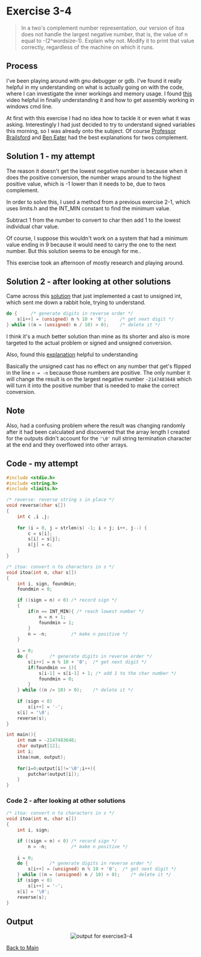 # Exercise 3-4

> In a two's complement number representation, our version of itoa does not handle the largest negative number, that is,
> the value of n equal to -(2^wordsize-1). Explain why not. Modify it to print that value correctly,
> regardless of the machine on which it runs.

## Process
I've been playing around with gnu debugger or gdb. I've found it really helpful in my understanding on what is actually going on with the code, 
where I can investigate the inner workings and memory usage. I found [this](https://www.youtube.com/watch?v=wIuZajISL-E) video helpful in finally 
understanding it and how to get assembly working in windows cmd line.


At first with this exercise I had no idea how to tackle it or even what it was asking. Interestingly I had just decided to try to understand signed
variables this morning, so I was already onto the subject. Of course [Professor Brailsford](https://www.youtube.com/watch?v=lKTsv6iVxV4&pp) and
[Ben Eater](https://www.youtube.com/watch?v=4qH4unVtJkE&pp) had the best explanations for twos complement.

## Solution 1 - my attempt
The reason it doesn't get the lowest negative number is because when it does the positive conversion, the number wraps around to the
highest positive value, which is -1 lower than it needs to be, due to twos complement.

In order to solve this, I used a method from a previous exercise 2-1, which uses limits.h and the INT_MIN constant to find the minimum value.

Subtract 1 from the number to convert to char then add 1 to the lowest individual char value.

Of course, I suppose this wouldn't work on a system that had a minimum value ending in 9 because it would need to carry the one to the next number.
But this solution seems to be enough for me..

This exercise took an afternoon of mostly research and playing around.

## Solution 2 - after looking at other solutions
Came across this [solution](https://www.youtube.com/watch?v=Aj3hOHe-JqI) that just implemented a cast to unsigned int, which sent me down a rabbit hole, trying to understand. 

```c
do {     /* generate digits in reverse order */
    s[i++] = (unsigned) n % 10 + '0';     /* get next digit */
} while ((n = (unsigned) n / 10) > 0);    /* delete it */
```

I think it's a much better solution than mine as its shorter and also is more targeted to the actual problem or signed and unsigned conversion.

Also, found this [explanation](https://onlinetoolz.net/unsigned-signed) helpful to understanding

Basically the unsigned cast has no effect on any number that get's flipped in the line `n = -n` because those numbers are positive. The only number it will change the result is on the largest negative number `-2147483648` which will turn it into the positive number that is needed to make the correct conversion.

## Note
Also, had a confusing problem where the result was changing randomly after it had been calculated and discovered that the array length I created for the outputs didn't account for the `'\0'` null string termination character at the end and they overflowed into other arrays.

## Code - my attempt
```c
#include <stdio.h>
#include <string.h>
#include <limits.h>

/* reverse: reverse string s in place */
void reverse(char s[])
{
    int c ,i ,j;
    
    for (i = 0, j = strlen(s) -1; i < j; i++, j--) {
        c = s[i];
        s[i] = s[j];
        s[j] = c;
    }
}

/* itoa: convert n to characters in s */
void itoa(int n, char s[])
{
    int i, sign, foundmin;
    foundmin = 0;

    if ((sign = n) < 0) /* record sign */
    {
        if(n == INT_MIN){ /* reach lowest number */
            n = n + 1;
            foundmin = 1;
        }        
        n = -n;         /* make n positive */
    }
        
    i = 0;
    do {        /* generate digits in reverse order */
        s[i++] = n % 10 + '0';  /* get next digit */
        if(foundmin == 1){ 
            s[i-1] = s[i-1] + 1; /* add 1 to the char number */
            foundmin = 0;
        }            
    } while ((n /= 10) > 0);    /* delete it */
    
    if (sign < 0)
        s[i++] = '-';
    s[i] = '\0';
    reverse(s);
}

int main(){
    int num = -2147483648;
    char output[12];
    int i;
    itoa(num, output);
    
    for(i=0;output[i]!='\0';i++){
        putchar(output[i]);
    }
}
```

### Code 2 - after looking at other solutions
```c
/* itoa: convert n to characters in s */
void itoa(int n, char s[])
{
    int i, sign;

    if ((sign = n) < 0) /* record sign */ 
        n = -n;         /* make n positive */
        
    i = 0;
    do {        /* generate digits in reverse order */
        s[i++] = (unsigned) n % 10 + '0';  /* get next digit */
    } while ((n = (unsigned) n / 10) > 0);    /* delete it */
    if (sign < 0)
        s[i++] = '-';
    s[i] = '\0';
    reverse(s);
}
```

## Output
<p align="center">
    <image src="../assets/exercise3-4.jpg" alt="output for exercise3-4" />
</p>

[Back to Main](../readme.md)

